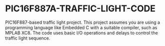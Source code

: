 # PIC16F887A-TRAFFIC-LIGHT-CODE
PIC16F887-based traffic light project. This project assumes you are using a programming language like Embedded C with a suitable compiler, such as MPLAB XC8. 
The code uses basic I/O operations and delays to control the traffic light sequence.
